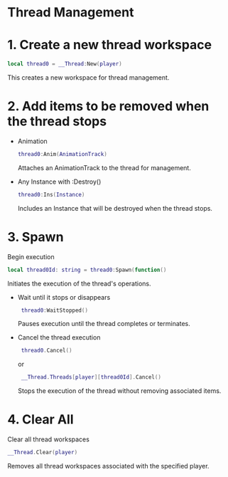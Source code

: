 # Thread Management

# 1. Create a new thread workspace
```lua
local thread0 = __Thread:New(player)
```
This creates a new workspace for thread management.

# 2. Add items to be removed when the thread stops
   - Animation
     ```lua
     thread0:Anim(AnimationTrack)
     ```
     Attaches an AnimationTrack to the thread for management.
   
   - Any Instance with :Destroy()
     ```lua
     thread0:Ins(Instance)
     ```
     Includes an Instance that will be destroyed when the thread stops.

# 3. Spawn

   Begin execution
   ```lua
   local thread0Id: string = thread0:Spawn(function()
   ```
   Initiates the execution of the thread's operations.
   
   - Wait until it stops or disappears
     ```lua
      thread0:WaitStopped()
     ```
     Pauses execution until the thread completes or terminates.
     
   - Cancel the thread execution
     ```lua
      thread0.Cancel()
     ```
     or
     ```lua
      __Thread.Threads[player][thread0Id].Cancel()
     ```
     Stops the execution of the thread without removing associated items.
     
# 4. Clear All
   Clear all thread workspaces
   ```lua
   __Thread.Clear(player)
   ```
   Removes all thread workspaces associated with the specified player.
